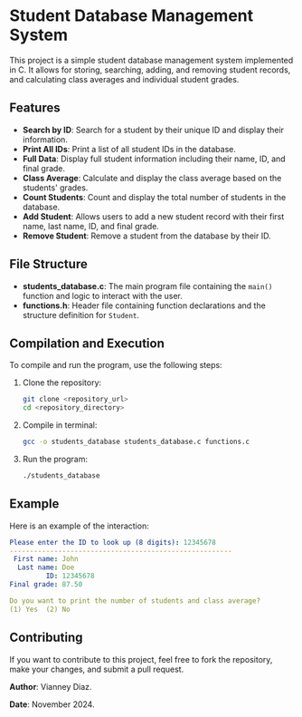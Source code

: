 # Student Database Management System

This project is a simple student database management system implemented in C. It allows for storing, searching, adding, and removing student records, and calculating class averages and individual student grades.

## Features
- **Search by ID**: Search for a student by their unique ID and display their information.
- **Print All IDs**: Print a list of all student IDs in the database.
- **Full Data**: Display full student information including their name, ID, and final grade.
- **Class Average**: Calculate and display the class average based on the students' grades.
- **Count Students**: Count and display the total number of students in the database.
- **Add Student**: Allows users to add a new student record with their first name, last name, ID, and final grade.
- **Remove Student**: Remove a student from the database by their ID.

## File Structure
- **students_database.c**: The main program file containing the `main()` function and logic to interact with the user.
- **functions.h**: Header file containing function declarations and the structure definition for `Student`.
  
## Compilation and Execution
To compile and run the program, use the following steps:

1. Clone the repository:
   ```bash
   git clone <repository_url>
   cd <repository_directory>
   ```

3. Compile in terminal:
   ```bash
   gcc -o students_database students_database.c functions.c
   ```

4. Run the program:
   ```bash
   ./students_database
   ```

## Example
Here is an example of the interaction:
```yaml
Please enter the ID to look up (8 digits): 12345678
-------------------------------------------------------
 First name: John
  Last name: Doe
         ID: 12345678
Final grade: 87.50

Do you want to print the number of students and class average?
(1) Yes  (2) No
```

## Contributing
If you want to contribute to this project, feel free to fork the repository, make your changes, and submit a pull request.


**Author**: Vianney Diaz.

**Date**: November 2024.
